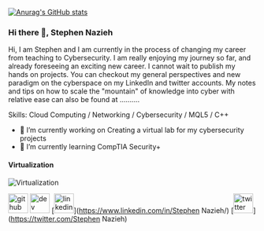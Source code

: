 
[![Anurag's GitHub stats](https://github-readme-stats.vercel.app/api?username=Stephen-Nazieh)](https://github.com/anuraghazra/github-readme-stats)

### Hi there 👋, Stephen Nazieh
Hi, I am Stephen and I am currently in the process of changing my career from teaching to Cybersecurity. I am really enjoying my journey so far, and already foreseeing an exciting new career. I cannot wait to publish my hands on projects. You can checkout my general perspectives and new paradigm on the cyberspace on my LinkedIn and twitter accounts. My notes and tips on how to scale the "mountain" of knowledge into cyber with relative ease can also be found at ..........

Skills: Cloud Computing / Networking / Cybersecurity / MQL5 / C++

- 🔭 I’m currently working on Creating a virtual lab for my cybersecurity projects 
- 🌱 I’m currently learning CompTIA Security+ 

#### Virtualization
![Virtualization](https://www.google.com/url?sa=i&url=https%3A%2F%2Fwww.theforage.com%2Fblog%2Fcareers%2Fcybersecurity&psig=AOvVaw2G2sueozFY0TnH-k455gkB&ust=1683083157097000&source=images&cd=vfe&ved=0CBEQjRxqFwoTCNiG3b_T1f4CFQAAAAAdAAAAABAJ)

[<img src='https://cdn.jsdelivr.net/npm/simple-icons@3.0.1/icons/github.svg' alt='github' height='40'>](https://github.com/Stephen-Nazieh)  [<img src='https://cdn.jsdelivr.net/npm/simple-icons@3.0.1/icons/dev-dot-to.svg' alt='dev' height='40'>](https://dev.to/Stephen-Nazieh)  [<img src='https://cdn.jsdelivr.net/npm/simple-icons@3.0.1/icons/linkedin.svg' alt='linkedin' height='40'>](https://www.linkedin.com/in/Stephen Nazieh/)  [<img src='https://cdn.jsdelivr.net/npm/simple-icons@3.0.1/icons/twitter.svg' alt='twitter' height='40'>](https://twitter.com/Stephen Nazieh)  

